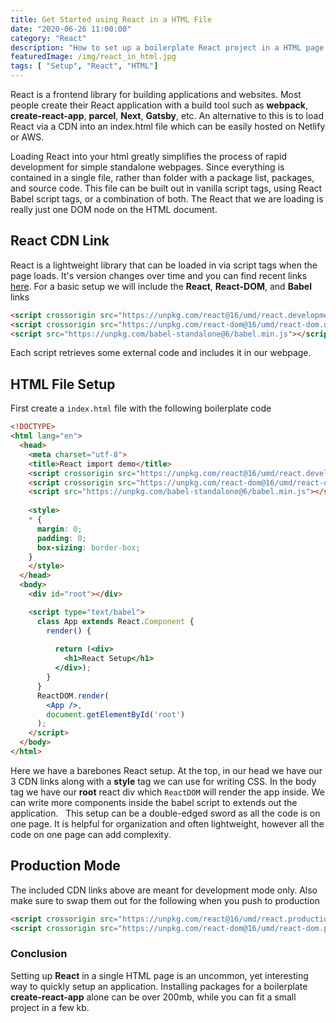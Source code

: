 ```yaml
---
title: Get Started using React in a HTML File
date: "2020-06-26 11:00:00"
category: "React"
description: "How to set up a boilerplate React project in a HTML page using React and Babel."
featuredImage: /img/react_in_html.jpg
tags: [ "Setup", "React", "HTML"]
---
```


React is a frontend library for building applications and websites. Most people create their React application with a build tool such as **webpack**, **create-react-app**, **parcel**, **Next**, **Gatsby**, etc. An alternative to this is to load React via a CDN into an index.html file which can be easily hosted on Netlify or AWS.

Loading React into your html greatly simplifies the process of rapid development for simple standalone webpages. Since everything is contained in a single file, rather than folder with a package list, packages, and source code. This file can be built out in vanilla script tags, using React Babel script tags, or a combination of both. The React that we are loading is really just one DOM node on the HTML document.


## React CDN Link
React is a lightweight library that can be loaded in via script tags when the page loads. It's version changes over time and you can find recent links [here](https://reactjs.org/docs/cdn-links.html). For a basic setup we will include the **React**, **React-DOM**, and **Babel** links

```html
<script crossorigin src="https://unpkg.com/react@16/umd/react.development.js"></script>
<script crossorigin src="https://unpkg.com/react-dom@16/umd/react-dom.development.js"></script>
<script src="https://unpkg.com/babel-standalone@6/babel.min.js"></script>
```

Each script retrieves some external code and includes it in our webpage.

## HTML File Setup

First create a `index.html` file with the following boilerplate code

```HTML
<!DOCTYPE>
<html lang="en">
  <head>
    <meta charset="utf-8">
    <title>React import demo</title>
    <script crossorigin src="https://unpkg.com/react@16/umd/react.development.js"></script>
    <script crossorigin src="https://unpkg.com/react-dom@16/umd/react-dom.development.js"></script>
    <script src="https://unpkg.com/babel-standalone@6/babel.min.js"></script>
  
    <style>
    * {
      margin: 0;
      padding: 0;
      box-sizing: border-box;
    }
    </style>
  </head>
  <body>
    <div id="root"></div>

    <script type="text/babel">
      class App extends React.Component {
        render() {
          
          return (<div>
            <h1>React Setup</h1>
          </div>);
        }
      }
      ReactDOM.render(
        <App />,
        document.getElementById('root')
      );
    </script>
  </body>
</html>
```

Here we have a barebones React setup. At the top, in our head we have our 3 CDN links along with a **style** tag we can use for writing CSS. In the body tag we have our **root** react div which `ReactDOM` will render the app inside. We can write more components inside the babel script to extends out the application. 
&nbsp;
This setup can be a double-edged sword as all the code is on one page. It is helpful for organization and often lightweight, however all the code on one page can add complexity.

## Production Mode
The included CDN links above are meant for development mode only. Also make sure to swap them out for the following when you push to production
```html
<script crossorigin src="https://unpkg.com/react@16/umd/react.production.min.js"></script>
<script crossorigin src="https://unpkg.com/react-dom@16/umd/react-dom.production.min.js"></script>
```
 
 ### Conclusion
 Setting up **React** in a single HTML page is an uncommon, yet interesting way to quickly setup an application. Installing packages for a boilerplate **create-react-app** alone can be over 200mb, while you can fit a small project in a few kb.